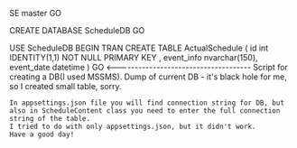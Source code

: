 SE master
GO

CREATE DATABASE ScheduleDB
GO

USE ScheduleDB
BEGIN TRAN
CREATE TABLE ActualSchedule (
  id int IDENTITY(1,1) NOT NULL PRIMARY KEY ,
  event_info nvarchar(150),
  event_date datetime
    )
    GO <------------------------------------- Script for creating a DB(I used MSSMS). Dump of current DB - it's black hole for me, so I created small table, sorry. 


    In appsettings.json file you will find connection string for DB, but also in ScheduleContent class you need to enter the full connection string of the table.
    I tried to do with only appsettings.json, but it didn't work.
    Have a good day!

